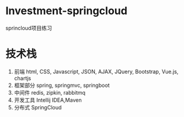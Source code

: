 # Investment-springcloud
 sprincloud项目练习

# 技术栈
1. 前端
html, CSS, Javascript, JSON, AJAX, JQuery, Bootstrap, Vue.js, chartjs
2. 框架部分
spring, springmvc, springboot
3. 中间件
redis, zipkin, rabbitmq
4. 开发工具
Intellij IDEA,Maven
5. 分布式
SpringCloud
